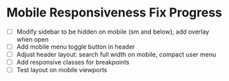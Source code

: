 # Mobile Responsiveness Fix Progress

- [ ] Modify sidebar to be hidden on mobile (sm and below), add overlay when open
- [ ] Add mobile menu toggle button in header
- [ ] Adjust header layout: search full width on mobile, compact user menu
- [ ] Add responsive classes for breakpoints
- [ ] Test layout on mobile viewports
